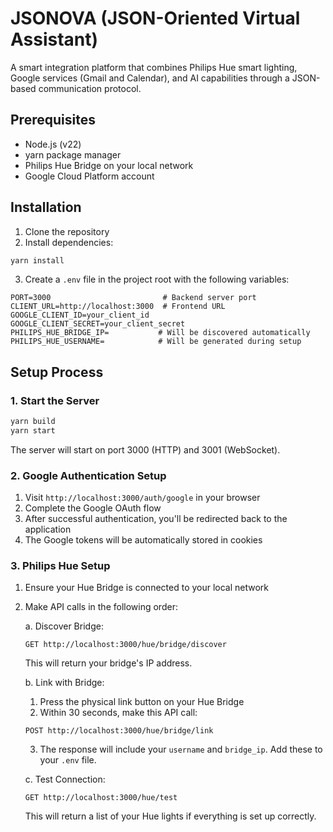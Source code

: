 # JSONOVA (JSON-Oriented Virtual Assistant)

A smart integration platform that combines Philips Hue smart lighting, Google services (Gmail and Calendar), and AI capabilities through a JSON-based communication protocol.

## Prerequisites

- Node.js (v22)
- yarn package manager
- Philips Hue Bridge on your local network
- Google Cloud Platform account

## Installation

1. Clone the repository
2. Install dependencies:
```bash
yarn install
```

3. Create a `.env` file in the project root with the following variables:
```env
PORT=3000                         # Backend server port
CLIENT_URL=http://localhost:3000  # Frontend URL
GOOGLE_CLIENT_ID=your_client_id
GOOGLE_CLIENT_SECRET=your_client_secret
PHILIPS_HUE_BRIDGE_IP=           # Will be discovered automatically
PHILIPS_HUE_USERNAME=            # Will be generated during setup
```

## Setup Process

### 1. Start the Server
```bash
yarn build
yarn start
```
The server will start on port 3000 (HTTP) and 3001 (WebSocket).

### 2. Google Authentication Setup

1. Visit `http://localhost:3000/auth/google` in your browser
2. Complete the Google OAuth flow
3. After successful authentication, you'll be redirected back to the application
4. The Google tokens will be automatically stored in cookies

### 3. Philips Hue Setup

1. Ensure your Hue Bridge is connected to your local network
2. Make API calls in the following order:

   a. Discover Bridge:
   ```
   GET http://localhost:3000/hue/bridge/discover
   ```
   This will return your bridge's IP address.

   b. Link with Bridge:
   1. Press the physical link button on your Hue Bridge
   2. Within 30 seconds, make this API call:
   ```
   POST http://localhost:3000/hue/bridge/link
   ```
   3. The response will include your `username` and `bridge_ip`. Add these to your `.env` file.

   c. Test Connection:
   ```
   GET http://localhost:3000/hue/test
   ```
   This will return a list of your Hue lights if everything is set up correctly.